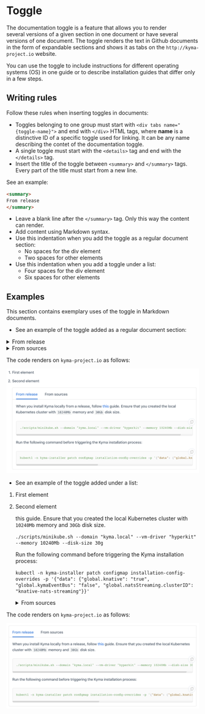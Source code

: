# Toggle

The documentation toggle is a feature that allows you to render several versions of a given section in one document or have several versions of one document.
The toggle renders the text in Github documents in the form of expandable sections and shows it as tabs on the `http://kyma-project.io` website.

You can use the toggle to include instructions for different operating systems (OS) in one guide or to describe installation guides that differ only in a few steps.  

## Writing rules

Follow these rules when inserting toggles in documents:

* Toggles belonging to one group must start with `<div tabs name="{toggle-name}">` and end with `</div>` HTML tags, where **name** is a distinctive ID of a specific toggle used for linking. It can be any name describing the contet of the documentation toggle.
* A single toggle must start with the `<details>` tag and end with the `</details>` tag.
* Insert the title of the toggle between `<summary>` and `</summary>` tags. Every part of the title must start from a new line.

See an example:

  ``` markdown
  <summary>
  From release
  </summary>
  ```

* Leave a blank line after the `</summary>` tag. Only this way the content can render.
* Add content using Markdown syntax.
* Use this indentation when you add the toggle as a regular document section:
  - No spaces for the div element
  - Two spaces for other elements
* Use this indentation when you add a toggle under a list:
  - Four spaces for the div element
  - Six spaces for other elements

## Examples

This section contains exemplary uses of the toggle in Markdown documents.

* See an example of the toggle added as a regular document section:  

<div tabs name="installation">
  <details>
  <summary>
  From release
  </summary>

  When you install Kyma locally from a release, follow [this](https://kyma-project.io/docs/master/root/kyma/#installation-install-kyma-locally) guide.
  Ensure that you created the local Kubernetes cluster with `10240Mb` memory and `30Gb` disk size.
  ```
  ./scripts/minikube.sh --domain "kyma.local" --vm-driver "hyperkit" --memory 10240Mb --disk-size 30g
  ```

  Run the following command before triggering the Kyma installation process:
  ```
  kubectl -n kyma-installer patch configmap installation-config-overrides -p '{"data": {"global.knative": "true", "global.kymaEventBus": "false", "global.natsStreaming.clusterID": "knative-nats-streaming"}}'
  ```
  </details>
  <details>
  <summary>
  From sources
  </summary>

  When you install Kyma locally from sources, add the `--knative` argument to the `run.sh` script. Run this command:

  ```
  ./run.sh --knative
  ```
  </details>
</div>


The code renders on `kyma-project.io` as follows:

![](./assets/toggle_flat_structure.png)

* See an example of the toggle added under a list:  

1. First element
2. Second element
    <div tabs name="installation>
      <details>
      <summary>
      From release
      </summary>

      When you install Kyma locally from a release, follow [this](https://kyma-project.io/docs/master/root/kyma/#installation-install-kyma-locally) guide.
      Ensure that you created the local Kubernetes cluster with `10240Mb` memory and `30Gb` disk size.
      ```
      ./scripts/minikube.sh --domain "kyma.local" --vm-driver "hyperkit" --memory 10240Mb --disk-size 30g
      ```

      Run the following command before triggering the Kyma installation process:
      ```
      kubectl -n kyma-installer patch configmap installation-config-overrides -p '{"data": {"global.knative": "true", "global.kymaEventBus": "false", "global.natsStreaming.clusterID": "knative-nats-streaming"}}'
      ```
      </details>
      <details>
      <summary>
      From sources
      </summary>

      When you install Kyma locally from sources, add the `--knative` argument to the `run.sh` script. Run this command:

      ```
      ./run.sh --knative
      ```
      </details>
    </div>


The code renders on `kyma-project.io` as follows:

![](./assets/toggle_in_list.png)
